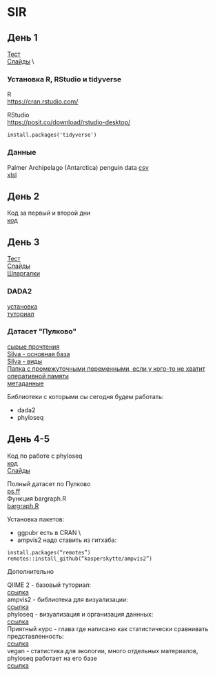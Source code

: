 # SIR

## День 1

[Тест](https://forms.gle/GoyBXXhZoMLRMqHn8) \
[Слайды](https://drive.google.com/file/d/1IcUxNHQXTq95t22ifQjz25zELyC-imKu/view?usp=drive_link) \


### Установка R, RStudio и tidyverse

R \
https://cran.rstudio.com/ 

RStudio \
https://posit.co/download/rstudio-desktop/

```
install.packages('tidyverse')
```



### Данные 

Palmer Archipelago (Antarctica) penguin data 
[csv](day_1/pen.csv) \
[xlsl](day_1/pen.xlsx)

## День 2

Код за первый и второй дни \
[код](https://drive.google.com/file/d/1-rvv18X4_mQRPFB7AGf31BAigVMt0Wp-/view?usp=drive_link)

## День 3

[Тест](https://forms.gle/a2dgQFz3VxA6FEXx6) \
[Слайды](https://drive.google.com/file/d/1ShbQdLotbEyXouvxprDBXbNNfndQk_Xm/view?usp=drive_link) \
[Шпаргалки](https://drive.google.com/drive/folders/1HUZpQ134Lslgwk6PyDCx8kWG-y-M1fqP?usp=drive_link)

### DADA2

[установка](https://benjjneb.github.io/dada2/dada-installation.html) \
[туториал](https://benjjneb.github.io/dada2/tutorial.html)

### Датасет "Пулково"

[сырые прочтения](https://drive.google.com/drive/folders/1aPG0GG-GavigjMnm24rXRXshLe_QicmQ?usp=drive_link) \
[Silva - основная база](https://drive.google.com/file/d/17nyri0PXN-DxyR-j4Czqd6Xs0rGAU2hS/view?usp=drive_link) \
[Silva - виды](https://drive.google.com/file/d/1FHfrlQjzbKXGVDIIvbRdgfIJpprSniaG/view?usp=drive_link) \
[Папка с промежуточными переменными, если у кого-то не хватит оперативной памяти](https://drive.google.com/drive/folders/1tef4_nzs_70JGtbfjn4TLzPKURyQCl4y?usp=drive_link) \
[метаданные](day_3/map.csv)

Библиотеки с которыми сы сегодня будем работать:
- dada2
- phyloseq


## День 4-5

Код по работе с phyloseq \
[код](day_4/pulkovo.html) \
[Слайды](https://drive.google.com/file/d/1QN5PWtlcIVRnw89zFDMYg-dm2fSyUQaT/view?usp=drive_link)

Полный датасет по Пулково \
[ps.ff](day_4/ps.ff) \
Функция bargraph.R \
[bargraph.R](day_4/bargraph.R) 

Установка пакетов: 
- ggpubr есть в CRAN \
- ampvis2 надо ставить из гитхаба:

```
install.packages(“remotes”)
remotes::install_github(“kasperskytte/ampvis2”)
```

Дополнительно 

QIIME 2 - базовый туториал: \
[ссылка](https://docs.qiime2.org/2023.9/tutorials/moving-pictures/) \
ampvis2 - библиотека для визуализации: \
[ссылка](https://kasperskytte.github.io/ampvis2/articles/ampvis2.html) \
phyloseq - визуализация и организация даннных: \
[ссылка](https://joey711.github.io/phyloseq/) \
Приятный курс - глава где написано как статистически сравнивать представленность: \
[ссылка](https://microbiome.github.io/course_2021_radboud/differential-abundance-analysis.html) \
vegan - статистика для экологии, много отдельных материалов, phyloseq работает на его базе \
[ссылка](https://cloud.r-project.org/web/packages/vegan/vignettes/FAQ-vegan.html)

